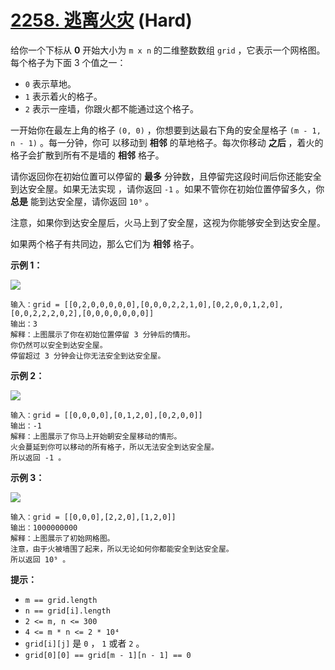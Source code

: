 # [2258. 逃离火灾][link] (Hard)

[link]: https://leetcode.cn/problems/escape-the-spreading-fire/

给你一个下标从 **0** 开始大小为 `m x n` 的二维整数数组 `grid` ，它表示一个网格图。每个格子为下面 3 
个值之一：

- `0` 表示草地。
- `1` 表示着火的格子。
- `2` 表示一座墙，你跟火都不能通过这个格子。

一开始你在最左上角的格子 `(0, 0)` ，你想要到达最右下角的安全屋格子 `(m - 1, n - 1)` 。每一分钟，你可
以移动到 **相邻** 的草地格子。每次你移动 **之后** ，着火的格子会扩散到所有不是墙的 **相邻** 格子。

请你返回你在初始位置可以停留的 **最多** 分钟数，且停留完这段时间后你还能安全到达安全屋。如果无法实现
，请你返回 `-1` 。如果不管你在初始位置停留多久，你 **总是** 能到达安全屋，请你返回 `10⁹` 。

注意，如果你到达安全屋后，火马上到了安全屋，这视为你能够安全到达安全屋。

如果两个格子有共同边，那么它们为 **相邻** 格子。

**示例 1：**

![](https://assets.leetcode.com/uploads/2022/03/10/ex1new.jpg)

```
输入：grid = [[0,2,0,0,0,0,0],[0,0,0,2,2,1,0],[0,2,0,0,1,2,0],[0,0,2,2,2,0,2],[0,0,0,0,0,0,0]]
输出：3
解释：上图展示了你在初始位置停留 3 分钟后的情形。
你仍然可以安全到达安全屋。
停留超过 3 分钟会让你无法安全到达安全屋。
```

**示例 2：**

![](https://assets.leetcode.com/uploads/2022/03/10/ex2new2.jpg)

```
输入：grid = [[0,0,0,0],[0,1,2,0],[0,2,0,0]]
输出：-1
解释：上图展示了你马上开始朝安全屋移动的情形。
火会蔓延到你可以移动的所有格子，所以无法安全到达安全屋。
所以返回 -1 。
```

**示例 3：**

![](https://assets.leetcode.com/uploads/2022/03/10/ex3new.jpg)

```
输入：grid = [[0,0,0],[2,2,0],[1,2,0]]
输出：1000000000
解释：上图展示了初始网格图。
注意，由于火被墙围了起来，所以无论如何你都能安全到达安全屋。
所以返回 10⁹ 。
```

**提示：**

- `m == grid.length`
- `n == grid[i].length`
- `2 <= m, n <= 300`
- `4 <= m * n <= 2 * 10⁴`
- `grid[i][j]` 是 `0` ， `1` 或者 `2` 。
- `grid[0][0] == grid[m - 1][n - 1] == 0`
